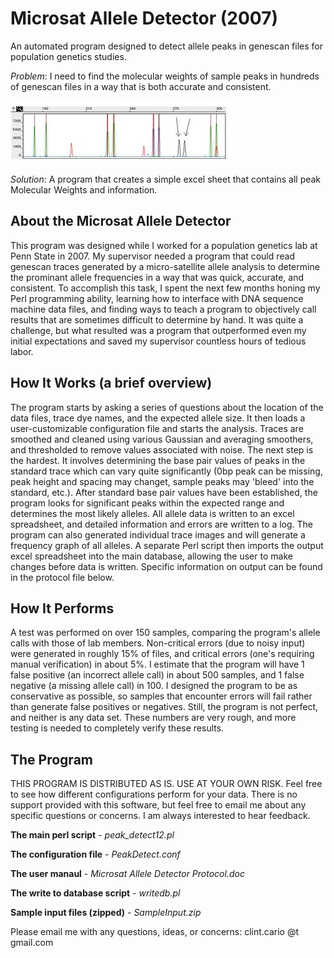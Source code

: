 # Microsat Allele Detector (2007)
An automated program designed to detect allele peaks in genescan files for population genetics studies. 

_Problem_: I need to find the molecular weights of sample peaks in hundreds of genescan files in a way that is both accurate and consistent.

![Problem](problem.jpg)

_Solution_: A program that creates a simple excel sheet that contains all peak Molecular Weights and information.


## About the Microsat Allele Detector

This program was designed while I worked for a population genetics lab at Penn State in 2007. My supervisor needed a program that could read genescan traces generated by a micro-satellite allele analysis to determine the prominant allele frequencies in a way that was quick, accurate, and consistent. To accomplish this task, I spent the next few months honing my Perl programming ability, learning how to interface with DNA sequence machine data files, and finding ways to teach a program to objectively call results that are sometimes difficult to determine by hand. It was quite a challenge, but what resulted was a program that outperformed even my initial expectations and saved my supervisor countless hours of tedious labor.

## How It Works (a brief overview)

The program starts by asking a series of questions about the location of the data files, trace dye names, and the expected allele size. It then loads a user-customizable configuration file and starts the analysis. Traces are smoothed and cleaned using various Gaussian and averaging smoothers, and thresholded to remove values associated with noise. The next step is the hardest. It involves determining the base pair values of peaks in the standard trace which can vary quite significantly (0bp peak can be missing, peak height and spacing may changet, sample peaks may 'bleed' into the standard, etc.). After standard base pair values have been established, the program looks for significant peaks within the expected range and determines the most likely alleles. All allele data is written to an excel spreadsheet, and detailed information and errors are written to a log. The program can also generated individual trace images and will generate a frequency graph of all alleles. A separate Perl script then imports the output excel spreadsheet into the main database, allowing the user to make changes before data is written. Specific information on output can be found in the protocol file below. 

## How It Performs

A test was performed on over 150 samples, comparing the program's allele calls with those of lab members. Non-critical errors (due to noisy input) were generated in roughly 15% of files, and critical errors (one's requiring manual verification) in about 5%. I estimate that the program will have 1 false positive (an incorrect allele call) in about 500 samples, and 1 false negative (a missing allele call) in 100. I designed the program to be as conservative as possible, so samples that encounter errors will fail rather than generate false positives or negatives. Still, the program is not perfect, and neither is any data set. These numbers are very rough, and more testing is needed to completely verify these results. 

## The Program

THIS PROGRAM IS DISTRIBUTED AS IS. USE AT YOUR OWN RISK. Feel free to see how different configurations perform for your data. There is no support provided with this software, but feel free to email me about any specific questions or concerns. I am always interested to hear feedback.

__The main perl script__ - _peak_detect12.pl_

__The configuration file__ - _PeakDetect.conf_

__The user manaul__ - _Microsat Allele Detector Protocol.doc_

__The write to database script__ - _writedb.pl_

__Sample input files (zipped)__ - _SampleInput.zip_

Please email me with any questions, ideas, or concerns: clint.cario @t gmail.com 
